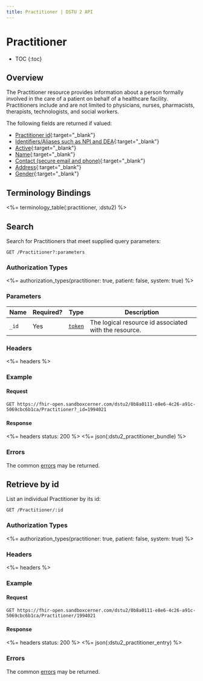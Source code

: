 ```yaml
---
title: Practitioner | DSTU 2 API
---
```


# Practitioner

* TOC
{:toc}

## Overview

The Practitioner resource provides information about a person formally involved in the care of a patient on behalf of a healthcare facility. Practitioners include and are not limited to physicians, nurses, pharmacists, therapists, technologists, and social workers.

The following fields are returned if valued:

  * [Practitioner id](http://hl7.org/fhir/DSTU2/resource-definitions.html#Resource.id){:target="_blank"}
  * [Identifiers/Aliases such as NPI and DEA](http://hl7.org/fhir/DSTU2/practitioner-definitions.html#Practitioner.identifier){:target="_blank"}
  * [Active](http://hl7.org/fhir/DSTU2/practitioner-definitions.html#Practitioner.active){:target="_blank"}
  * [Name](http://hl7.org/fhir/DSTU2/practitioner-definitions.html#Practitioner.name){:target="_blank"}
  * [Contact (secure email and phone)](http://hl7.org/fhir/DSTU2/practitioner-definitions.html#Practitioner.telecom){:target="_blank"}
  * [Address](http://hl7.org/fhir/DSTU2/practitioner-definitions.html#Practitioner.address){:target="_blank"}
  * [Gender](http://hl7.org/fhir/DSTU2/practitioner-definitions.html#Practitioner.gender){:target="_blank"}

## Terminology Bindings

<%= terminology_table(:practitioner, :dstu2) %>

## Search

Search for Practitioners that meet supplied query parameters:

    GET /Practitioner?:parameters

### Authorization Types

<%= authorization_types(practitioner: true, patient: false, system: true) %>

### Parameters

 Name  | Required? | Type      | Description
-------|-----------|-----------|-------------------------------------------------------
 `_id` | Yes       | [`token`] | The logical resource id associated with the resource.

### Headers

<%= headers %>

### Example

#### Request

    GET https://fhir-open.sandboxcerner.com/dstu2/0b8a0111-e8e6-4c26-a91c-5069cbc6b1ca/Practitioner?_id=1994021

#### Response

<%= headers status: 200 %> <%= json(:dstu2_practitioner_bundle) %>

### Errors

The common [errors] may be returned.

## Retrieve by id

List an individual Practitioner by its id:

    GET /Practitioner/:id

### Authorization Types

<%= authorization_types(practitioner: true, patient: false, system: true) %>

### Headers

<%= headers %>

### Example

#### Request

    GET https://fhir-open.sandboxcerner.com/dstu2/0b8a0111-e8e6-4c26-a91c-5069cbc6b1ca/Practitioner/1994021

#### Response

<%= headers status: 200 %> <%= json(:dstu2_practitioner_entry) %>

### Errors

The common [errors] may be returned.

[`token`]: http://hl7.org/fhir/DSTU2/search.html#token
[errors]: ../../#client-errors
